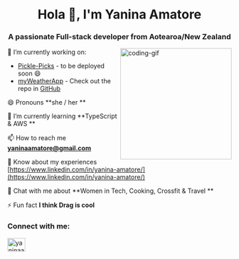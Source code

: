 <h1 align="center">Hola 👋, I'm Yanina Amatore</h1>

<h3 align="center">A passionate Full-stack developer from Aotearoa/New Zealand</h3>
<img align="right" width="250" alt="coding-gif" src="./7J1M.gif">

🔭 I’m currently working on:
 - [Pickle-Picks](https://github.com/yanina-amatore/Pickle-Picks) - to be deployed soon 😄
 - [myWeatherApp](https://www.https://myweatherapp.up.railway.app/) - Check out the repo in [GitHub](https://github.com/yanina-amatore/myWeatherApp) 
  
 😄 Pronouns **she / her **

🌱 I’m currently learning **TypeScript & AWS **

📫 How to reach me **yaninaamatore@gmail.com**

📄 Know about my experiences [https://www.linkedin.com/in/yanina-amatore/](https://www.linkedin.com/in/yanina-amatore/)

💬 Chat with me about **Women in Tech, Cooking, Crossfit & Travel **

⚡ Fun fact **I think Drag is cool**

<h3 align="left">Connect with me:</h3>
<p align="left">
<a href="https://www.linkedin.com/in/yanina-amatore/" target="blank"><img align="center" src="https://raw.githubusercontent.com/rahuldkjain/github-profile-readme-generator/master/src/images/icons/Social/linked-in-alt.svg" alt="yaninaamatore" height="30" width="40" /></a>
</p>

